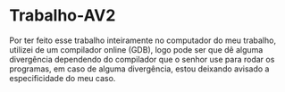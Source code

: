 # Trabalho-AV2
Por ter feito esse trabalho inteiramente no computador do meu trabalho, utilizei de um compilador online (GDB), logo pode ser que dê alguma divergência dependendo do compilador que o senhor use para rodar os programas, em caso de alguma divergência, estou deixando avisado a especificidade do meu caso.

